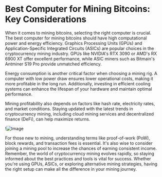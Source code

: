 # Best Computer for Mining Bitcoins: Key Considerations

When it comes to mining bitcoins, selecting the right computer is crucial. The best computer for mining bitcoins should have high computational power and energy efficiency. Graphics Processing Units (GPUs) and Application-Specific Integrated Circuits (ASICs) are popular choices in the cryptocurrency mining industry. GPUs like NVIDIA's RTX 3090 or AMD's RX 6900 XT offer excellent performance, while ASIC miners such as Bitmain's Antminer S19 Pro provide unmatched efficiency.

Energy consumption is another critical factor when choosing a mining rig. A computer with low power draw ensures lower operational costs, making it more profitable in the long run. Additionally, investing in efficient cooling systems can enhance the lifespan of your hardware and maintain optimal performance. 

Mining profitability also depends on factors like hash rate, electricity rates, and market conditions. Staying updated with the latest trends in cryptocurrency mining, including cloud mining services and decentralized finance (DeFi), can help maximize returns. 

!![Image](https://github.com/user-attachments/assets/b6e7b7a2-655e-4d44-8baa-20c566a3cb65)

For those new to mining, understanding terms like proof-of-work (PoW), block rewards, and transaction fees is essential. It's also wise to consider joining a mining pool to increase the chances of earning consistent income. Remember, the world of cryptocurrency mining evolves rapidly, so staying informed about the best practices and tools is vital for success. Whether you're using GPUs, ASICs, or exploring alternative mining strategies, having the right setup can make all the difference in your mining journey.